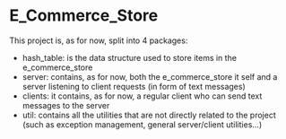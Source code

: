 # E_Commerce_Store

This project is, as for now, split into 4 packages:

  - hash_table: is the data structure used to store items in the e_commerce_store
  - server: contains, as for now, both the e_commerce_store it self and a server listening to client requests (in form of text messages)
  - clients: it contains, as for now, a regular client who can send text messages to the server
  - util: contains all the utilities that are not directly related to the project (such as exception management, general server/client utilities...)
  
 
